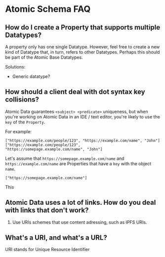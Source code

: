 # Atomic Schema FAQ

## How do I create a Property that supports multiple Datatypes?

A property only has one single Datatype.
However, feel free to create a new kind of Datatype that, in turn, refers to other Datatypes.
Perhaps this should be part of the Atomic Base Datatypes.

Solutions:

- Generic datatype?

## How should a client deal with dot syntax key collisions?

Atomic Data guarantees `<subject> <predicate>` uniqueness, but when you're working on Atomic Data in an IDE / text editor, you're likely to use the `key` of the `Property`.

For example:

```ndjson
["https://example.com/people/123", "https://example.com/name", "John"]
["https://example.com/people/123", "https://somepage.example.com/name", "John"]
```

Let's assume that `https://somepage.example.com/name` and `https://example.com/name` are Properties that have a `key` with the object `name`.

```ndjson
["https://somepage.example.com/name"]
```

This

## Atomic Data uses a lot of links. How do you deal with links that don't work?

1. Use URIs schemes that use content adressing, such as IPFS URIs.

## What's a URI, and what's a URL?

URI stands for Unique Resource Identifier
